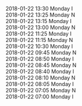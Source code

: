 2018-01-22 13:30 Monday  I  
2018-01-22 13:25 Monday  N  
2018-01-22 13:15 Monday  I  
2018-01-22 13:00 Monday  N  
2018-01-22 11:25 Monday  I  
2018-01-22 11:15 Monday  N  
2018-01-22 10:30 Monday  I  
2018-01-22 09:45 Monday  N  
2018-01-22 08:50 Monday  I  
2018-01-22 08:45 Monday  N  
2018-01-22 08:40 Monday  I  
2018-01-22 08:10 Monday  N  
2018-01-22 08:05 Monday  I  
2018-01-22 07:05 Monday  N  
2018-01-22 07:00 Monday  I  
